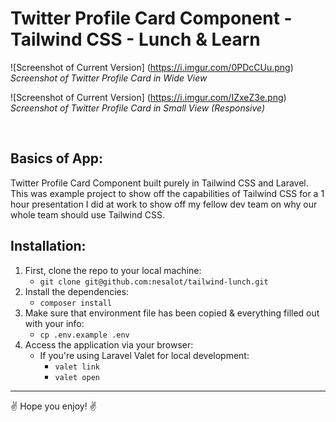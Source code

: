 # Twitter Profile Card Component - Tailwind CSS - Lunch & Learn

![Screenshot of Current Version]
(https://i.imgur.com/0PDcCUu.png)
*Screenshot of Twitter Profile Card in Wide View*

![Screenshot of Current Version]
(https://i.imgur.com/IZxeZ3e.png)
*Screenshot of Twitter Profile Card in Small View (Responsive)*

<br>

## Basics of App:

Twitter Profile Card Component built purely in Tailwind CSS and Laravel. This was example project to show off the capabilities of Tailwind CSS for a 1 hour presentation I did at work to show off my fellow dev team on why our whole team should use Tailwind CSS. 

## Installation:

1. First, clone the repo to your local machine:
    - `git clone git@github.com:nesalot/tailwind-lunch.git`
1. Install the dependencies:
    - `composer install`
1. Make sure that environment file has been copied & everything filled out with your info:
    - `cp .env.example .env`
1. Access the application via your browser:
    - If you're using Laravel Valet for local development:
        - `valet link`
        - `valet open`

***

:v: Hope you enjoy! :v:
